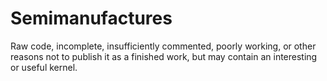 # Semimanufactures
Raw code, incomplete, insufficiently commented, poorly working, or other reasons not to publish it as a finished work, but may contain an interesting or useful kernel.
